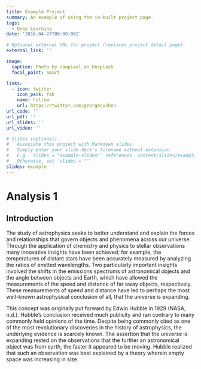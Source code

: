 ```yaml
---
title: Example Project
summary: An example of using the in-built project page.
tags:
  - Deep Learning
date: '2016-04-27T00:00:00Z'

# Optional external URL for project (replaces project detail page).
external_link: ''

image:
  caption: Photo by rawpixel on Unsplash
  focal_point: Smart

links:
  - icon: twitter
    icon_pack: fab
    name: Follow
    url: https://twitter.com/georgecushen
url_code: ''
url_pdf: ''
url_slides: ''
url_video: ''

# Slides (optional).
#   Associate this project with Markdown slides.
#   Simply enter your slide deck's filename without extension.
#   E.g. `slides = "example-slides"` references `content/slides/example-slides.md`.
#   Otherwise, set `slides = ""`.
slides: example
---
```


# Analysis 1  
  

## Introduction  
The study of astrophysics seeks to better understand and explain the forces and relationships that govern objects and phenomena across our universe. Through the application of chemistry and physics to stellar observations many innovative insights have been achieved; for example, the temperatures of distant stars have been accurately measured by analyzing the ratios of emitted wavelengths. Two particularly important insights involved the shifts in the emissions spectrums of astronomical objects and the angle between objects and Earth, which have allowed the measurements of the speed and distance of far away objects, respectively. These measurements of speed and distance have led to perhaps the most well-known astrophysical conclusion of all, that the universe is expanding.  

This concept was originally put forward by Edwin Hubble in 1929 (NASA, n.d.). Hubble’s conclusion received much publicity and ran contrary to many commonly held opinions of the time. Despite being commonly cited as one of the most revolutionary discoveries in the history of astrophysics, the underlying evidence is scarcely known. The assertion that the universe is expanding rested on the observations that the further an astronomical object was from earth, the faster it appeared to be moving. Hubble realized that such an observation was best explained by a theory wherein empty space was increasing in size.
